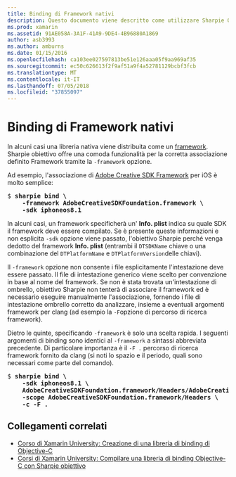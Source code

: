 ```yaml
---
title: Binding di Framework nativi
description: Questo documento viene descritto come utilizzare Sharpie Objective - opzione di framework per creare un'associazione a una libreria distribuito come un framework.
ms.prod: xamarin
ms.assetid: 91AE058A-3A1F-41A9-9DE4-4B96880A1869
author: asb3993
ms.author: amburns
ms.date: 01/15/2016
ms.openlocfilehash: ca103ee027597813be51e126aaa05f9aa969af35
ms.sourcegitcommit: ec50c626613f2f9af51a9f4a52781129bcbf3fcb
ms.translationtype: MT
ms.contentlocale: it-IT
ms.lasthandoff: 07/05/2018
ms.locfileid: "37855097"
---
```

# <a name="binding-native-frameworks"></a>Binding di Framework nativi

In alcuni casi una libreria nativa viene distribuita come un [framework](https://developer.apple.com/library/mac/documentation/MacOSX/Conceptual/BPFrameworks/Concepts/WhatAreFrameworks.html). Sharpie obiettivo offre una comoda funzionalità per la corretta associazione definito Framework tramite la `-framework` opzione.

Ad esempio, l'associazione di [Adobe Creative SDK Framework](https://creativesdk.adobe.com/downloads.html) per iOS è molto semplice:

<pre>$ <b>sharpie bind \
    -framework AdobeCreativeSDKFoundation.framework \
    -sdk iphoneos8.1</b></pre>

In alcuni casi, un framework specificherà un' **Info. plist** indica su quale SDK il framework deve essere compilato. Se è presente queste informazioni e non esplicita `-sdk` opzione viene passato, l'obiettivo Sharpie perché venga dedotto del framework **Info. plist** (entrambi il `DTSDKName` chiave o una combinazione del `DTPlatformName` e `DTPlatformVersion`delle chiavi).

Il `-framework` opzione non consente i file esplicitamente l'intestazione deve essere passato. Il file di intestazione generico viene scelto per convenzione in base al nome del framework. Se non è stata trovata un'intestazione di ombrello, obiettivo Sharpie non tenterà di associare il framework ed è necessario eseguire manualmente l'associazione, fornendo i file di intestazione ombrello corretto da analizzare, insieme a eventuali argomenti framework per clang (ad esempio la `-F`opzione di percorso di ricerca framework).

Dietro le quinte, specificando `-framework` è solo una scelta rapida. I seguenti argomenti di binding sono identici al `-framework` a sintassi abbreviata precedente.
Di particolare importanza è il `-F .` percorso di ricerca framework fornito da clang (si noti lo spazio e il periodo, quali sono necessari come parte del comando).

<pre>$ <b>sharpie bind \
    -sdk iphoneos8.1 \
    AdobeCreativeSDKFoundation.framework/Headers/AdobeCreativeSDKFoundation.h \
    -scope AdobeCreativeSDKFoundation.framework/Headers \
    -c -F .</b></pre>

## <a name="related-links"></a>Collegamenti correlati

- [Corso di Xamarin University: Creazione di una libreria di binding di Objective-C](https://university.xamarin.com/classes/track/all#building-an-objective-c-bindings-library)
- [Corsi di Xamarin University: Compilare una libreria di binding Objective-C con Sharpie obiettivo](https://university.xamarin.com/classes/track/all#build-an-objective-c-bindings-library-with-objective-sharpie)

